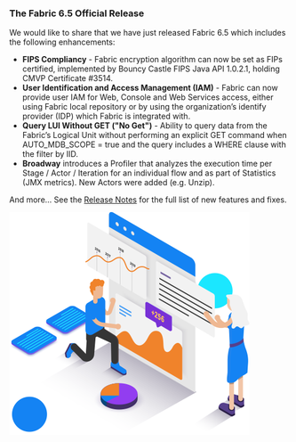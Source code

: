 ### The Fabric 6.5 Official Release

We would like to share that we have just released Fabric 6.5 which includes the following enhancements:

* **FIPS Compliancy** - Fabric encryption algorithm can now be set as FIPs certified, implemented by Bouncy Castle FIPS Java API 1.0.2.1, holding CMVP Certificate #3514.
* **User Identification and Access Management (IAM)** - Fabric can now provide user IAM for Web, Console and Web Services access, either using Fabric local repository or by using the organization’s identify provider (IDP) which Fabric is integrated with.
* **Query LUI Without GET ("No Get")** - Ability to query data from the Fabric’s Logical Unit without performing an explicit GET command when AUTO_MDB_SCOPE = true and the query includes a WHERE clause with the filter by IID.
* **Broadway** introduces a Profiler that analyzes the execution time per Stage / Actor / Iteration for an individual flow and as part of Statistics (JMX metrics). New Actors were added (e.g. Unzip).

And more... See the [Release Notes](https://support.k2view.com/Academy_6.5/Release_Notes_And_Upgrade/V6.5/Fabric_Release_Notes_V6.5.0.pdf.html) for the full list of new features and fixes.

<img src="images/img4.png" alt="image"  />
